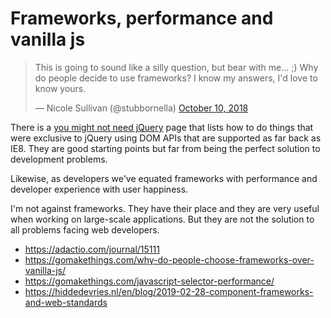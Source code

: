 # Frameworks, performance and vanilla js

<blockquote class="twitter-tweet" data-theme="dark" data-link-color="#2B7BB9"><p lang="en" dir="ltr">This is going to sound like a silly question, but bear with me... ;) Why do people decide to use frameworks? I know my answers, I&#39;d love to know yours.</p>&mdash; Nicole Sullivan (@stubbornella) <a href="https://twitter.com/stubbornella/status/1050119577823113216?ref_src=twsrc%5Etfw">October 10, 2018</a></blockquote> <script async src="https://platform.twitter.com/widgets.js" charset="utf-8"></script>

There is a [you might not need jQuery](http://youmightnotneedjquery.com/) page that lists how to do things that were exclusive to jQuery using DOM APIs that are supported as far back as IE8. They are good starting points but far from being the perfect solution to development problems.

Likewise, as developers we've equated frameworks with performance and developer experience with user happiness.

I'm not against frameworks. They have their place and they are very useful when working on large-scale applications. But they are not the solution to all problems facing web developers.

* https://adactio.com/journal/15111
* https://gomakethings.com/why-do-people-choose-frameworks-over-vanilla-js/
* https://gomakethings.com/javascript-selector-performance/
* https://hiddedevries.nl/en/blog/2019-02-28-component-frameworks-and-web-standards
